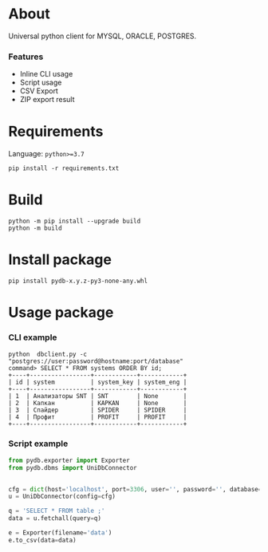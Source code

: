 # About
Universal python client for MYSQL, ORACLE, POSTGRES.

### Features
<ul>
    <li>Inline CLI usage</li>
    <li>Script usage</li>
    <li>CSV Export</li>
    <li>ZIP export result</li>
</ul> 

# Requirements

Language: `python>=3.7`

```shell
pip install -r requirements.txt
```

# Build

```shell
python -m pip install --upgrade build
python -m build
```

# Install package

```shell
pip install pydb-x.y.z-py3-none-any.whl
```

# Usage package
### CLI example
```shell
python  dbclient.py -c "postgres://user:password@hostname:port/database"
command> SELECT * FROM systems ORDER BY id;
+----+-----------------+------------+------------+
| id | system          | system_key | system_eng |
+----+-----------------+------------+------------+
| 1  | Анализаторы SNT | SNT        | None       |
| 2  | Капкан          | KAPKAN     | None       |
| 3  | Спайдер         | SPIDER     | SPIDER     |
| 4  | Профит          | PROFIT     | PROFIT     |
+----+-----------------+------------+------------+
```

### Script example

```python
from pydb.exporter import Exporter
from pydb.dbms import UniDbConnector


cfg = dict(host='localhost', port=3306, user='', password='', database='profit', dbms='mysql')
u = UniDbConnector(config=cfg)

q = 'SELECT * FROM table ;'
data = u.fetchall(query=q)

e = Exporter(filename='data')
e.to_csv(data=data)
```